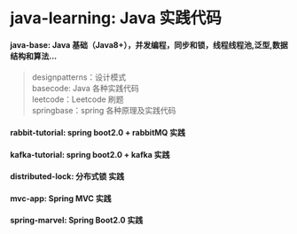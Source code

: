 # java-learning: Java 实践代码        
#### java-base: Java 基础（Java8+），并发编程，同步和锁，线程线程池,泛型,数据结构和算法...
>designpatterns：设计模式  
>basecode: Java 各种实践代码  
>leetcode：Leetcode 刷题  
>springbase：spring 各种原理及实践代码 
#### rabbit-tutorial: spring boot2.0 + rabbitMQ 实践
#### kafka-tutorial: spring boot2.0 + kafka 实践
#### distributed-lock: 分布式锁 实践
#### mvc-app: Spring MVC 实践
#### spring-marvel: Spring Boot2.0 实践